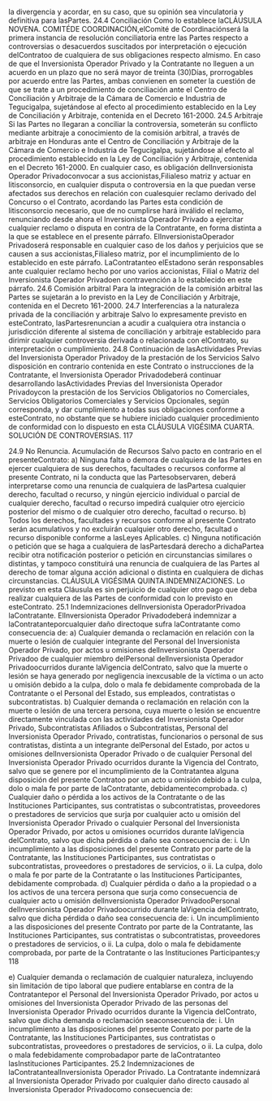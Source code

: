 la divergencia y acordar, en su caso, que su opinión sea vinculatoria y definitiva para lasPartes.
24.4 Conciliación
Como lo establece laCLÁUSULA NOVENA. COMITÉDE COORDINACIÓN,elComité de Coordinaciónserá la primera
instancia de resolución conciliatoria entre las Partes respecto a controversias o desacuerdos suscitados por
interpretación o ejecución delContratoo de cualquiera de sus obligaciones respecto almismo.
En caso de que el Inversionista Operador Privado y la Contratante no lleguen a un acuerdo en un plazo que no será
mayor de treinta (30)Días, prorrogables por acuerdo entre las Partes, ambas convienen en someter la cuestión de que
se trate a un procedimiento de conciliación ante el Centro de Conciliación y Arbitraje de la Cámara de Comercio e
Industria de Tegucigalpa, sujetándose al efecto al procedimiento establecido en la Ley de Conciliación y Arbitraje,
contenida en el Decreto 161-2000.
24.5 Arbitraje
Si las Partes no llegaran a conciliar la controversia, someterán su conflicto mediante arbitraje a conocimiento de la
comisión arbitral, a través de arbitraje en Honduras ante el Centro de Conciliación y Arbitraje de la Cámara de Comercio
e Industria de Tegucigalpa, sujetándose al efecto al procedimiento establecido en la Ley de Conciliación y Arbitraje,
contenida en el Decreto 161-2000.
En cualquier caso, es obligación delInversionista Operador Privadoconvocar a sus accionistas,Filialeso matriz y actuar
en litisconsorcio, en cualquier disputa o controversia en la que puedan verse afectados sus derechos en relación con
cualesquier reclamo derivado del Concurso o el Contrato, acordando las Partes esta condición de litisconsorcio
necesario, que de no cumplirse hará inválido el reclamo, renunciando desde ahora el Inversionista Operador Privado a
ejercitar cualquier reclamo o disputa en contra de la Contratante, en forma distinta a la que se establece en el presente
párrafo. ElInversionistaOperador Privadoserá responsable en cualquier caso de los daños y perjuicios que se causen a
sus accionistas,Filialeso matriz, por el incumplimiento de lo establecido en este párrafo. LaContratanteo elEstadono
serán responsables ante cualquier reclamo hecho por uno varios accionistas, Filial o Matriz del Inversionista Operador
Privadoen contravención a lo establecido en este párrafo.
24.6 Comisión arbitral
Para la integración de la comisión arbitral las Partes se sujetarán a lo previsto en la Ley de Conciliación y Arbitraje,
contenida en el Decreto 161-2000.
24.7 Interferencias a la naturaleza privada de la conciliación y arbitraje
Salvo lo expresamente previsto en esteContrato, lasPartesrenuncian a acudir a cualquiera otra instancia o jurisdicción
diferente al sistema de conciliación y arbitraje establecido para dirimir cualquier controversia derivada o relacionada con
elContrato, su interpretación o cumplimiento.
24.8 Continuación de lasActividades Previas del Inversionista Operador Privadoy de la prestación de los
Servicios
Salvo disposición en contrario contenida en este Contrato o instrucciones de la Contratante, el Inversionista Operador
Privadodeberá continuar desarrollando lasActividades Previas del Inversionista Operador Privadoycon la prestación de
los Servicios Obligatorios no Comerciales, Servicios Obligatorios Comerciales y Servicios Opcionales, según
corresponda, y dar cumplimiento a todas sus obligaciones conforme a esteContrato, no obstante que se hubiere iniciado
cualquier procedimiento de conformidad con lo dispuesto en esta CLÁUSULA VIGÉSIMA CUARTA. SOLUCIÓN DE
CONTROVERSIAS.
117

24.9 No Renuncia. Acumulación de Recursos
Salvo pacto en contrario en el presenteContrato:
a) Ninguna falta o demora de cualquiera de las Partes en ejercer cualquiera de sus derechos, facultades o
recursos conforme al presente Contrato, ni la conducta que las Partesobservaren, deberá interpretarse como
una renuncia de cualquiera de lasPartesa cualquier derecho, facultad o recurso, y ningún ejercicio individual o
parcial de cualquier derecho, facultad o recurso impedirá cualquier otro ejercicio posterior del mismo o de
cualquier otro derecho, facultad o recurso.
b) Todos los derechos, facultades y recursos conforme al presente Contrato serán acumulativos y no excluirán
cualquier otro derecho, facultad o recurso disponible conforme a lasLeyes Aplicables.
c) Ninguna notificación o petición que se haga a cualquiera de lasPartesdará derecho a dichaPartea recibir otra
notificación posterior o petición en circunstancias similares o distintas, y tampoco constituirá una renuncia de
cualquiera de las Partes al derecho de tomar alguna acción adicional o distinta en cualquiera de dichas
circunstancias.
CLÁUSULA VIGÉSIMA QUINTA.INDEMNIZACIONES.
Lo previsto en esta Cláusula es sin perjuicio de cualquier otro pago que deba realizar cualquiera de las Partes de
conformidad con lo previsto en esteContrato.
25.1 Indemnizaciones delInversionista OperadorPrivadoa laContratante.
ElInversionista Operador Privadodeberá indemnizar a laContratanteporcualquier daño directoque sufra laContratante
como consecuencia de:
a) Cualquier demanda o reclamación en relación con la muerte o lesión de cualquier integrante del Personal del
Inversionista Operador Privado, por actos u omisiones delInversionista Operador Privadoo de cualquier miembro
delPersonal delInversionista Operador Privadoocurridos durante laVigencia delContrato, salvo que la muerte o
lesión se haya generado por negligencia inexcusable de la víctima o un acto u omisión debido a la culpa, dolo o
mala fe debidamente comprobada de la Contratante o el Personal del Estado, sus empleados, contratistas o
subcontratistas.
b) Cualquier demanda o reclamación en relación con la muerte o lesión de una tercera persona, cuya muerte o lesión
se encuentre directamente vinculada con las actividades del Inversionista Operador Privado, Subcontratistas
Afiliados o Subcontratistas, Personal del Inversionista Operador Privado, contratistas, funcionarios o personal de
sus contratistas, distinta a un integrante delPersonal del Estado, por actos u omisiones delInversionista Operador
Privado o de cualquier Personal del Inversionista Operador Privado ocurridos durante la Vigencia del Contrato,
salvo que se genere por el incumplimiento de la Contratantea alguna disposición del presente Contratoo por un
acto u omisión debido a la culpa, dolo o mala fe por parte de laContratante, debidamentecomprobada.
c) Cualquier daño o pérdida a los activos de la Contratante o de las Instituciones Participantes, sus contratistas o
subcontratistas, proveedores o prestadores de servicios que surja por cualquier acto u omisión del Inversionista
Operador Privado o cualquier Personal del Inversionista Operador Privado, por actos u omisiones ocurridos
durante laVigencia delContrato, salvo que dicha pérdida o daño sea consecuencia de:
i. Un incumplimiento a las disposiciones del presente Contrato por parte de la Contratante, las Instituciones
Participantes, sus contratistas o subcontratistas, proveedores o prestadores de servicios, o
ii. La culpa, dolo o mala fe por parte de la Contratante o las Instituciones Participantes, debidamente
comprobada.
d) Cualquier pérdida o daño a la propiedad o a los activos de una tercera persona que surja como consecuencia de
cualquier acto u omisión delInversionista Operador PrivadooPersonal delInversionista Operador Privadoocurrido
durante laVigencia delContrato, salvo que dicha pérdida o daño sea consecuencia de:
i. Un incumplimiento a las disposiciones del presente Contrato por parte de la Contratante, las Instituciones
Participantes, sus contratistas o subcontratistas, proveedores o prestadores de servicios, o
ii. La culpa, dolo o mala fe debidamente comprobada, por parte de la Contratante o las Instituciones
Participantes;y
118

e) Cualquier demanda o reclamación de cualquier naturaleza, incluyendo sin limitación de tipo laboral que pudiere
entablarse en contra de la Contratantepor el Personal del Inversionista Operador Privado, por actos u omisiones
del Inversionista Operador Privado de las personas del Inversionista Operador Privado ocurridos durante la
Vigencia delContrato, salvo que dicha demanda o reclamación seaconsecuencia de:
i. Un incumplimiento a las disposiciones del presente Contrato por parte de la Contratante, las Instituciones
Participantes, sus contratistas o subcontratistas, proveedores o prestadores de servicios, o
ii. La culpa, dolo o mala fedebidamente comprobadapor parte de laContratanteo lasInstituciones Participantes.
25.2 Indemnizaciones de laContratantealInversionista Operador Privado.
La Contratante indemnizará al Inversionista Operador Privado por cualquier daño directo causado al Inversionista
Operador Privadocomo consecuencia de:
